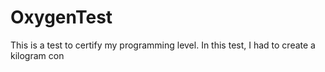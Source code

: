 # OxygenTest  
This is a test to certify my programming level. In this test, I had to create a kilogram con                                                                     
      
